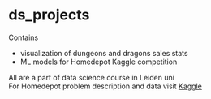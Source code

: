 # ds_projects
Contains 
- visualization of dungeons and dragons sales stats
- ML models for Homedepot Kaggle competition

All are a part of data science course in Leiden uni<br>
For Homedepot problem description and data visit [Kaggle](https://www.kaggle.com/competitions/home-depot-product-search-relevance)
